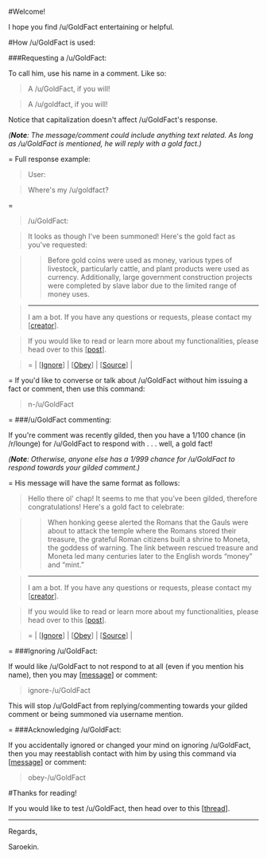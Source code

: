 #Welcome!

I hope you find /u/GoldFact entertaining or helpful.

#How /u/GoldFact is used:

###Requesting a /u/GoldFact:

To call him, use his name in a comment. Like so:

> A /u/GoldFact, if you will!

>A /u/goldfact, if you will!

Notice that capitalization doesn't affect /u/GoldFact's response. 

*(****Note****: The message/comment could include anything text related. As long as /u/GoldFact is mentioned, he will reply with a gold fact.)*

=
Full response example:

> User: 

>Where's my /u/goldfact?

=
>/u/GoldFact:

>It looks as though I've been summoned! Here's the gold fact as you've requested:

>>Before gold coins were used as money, various types of livestock, particularly cattle, and plant products were used as currency. Additionally, large government construction projects were completed by slave labor due to the limited range of money uses. 

>---
>I am a bot. If you have any questions or requests, please contact my [[creator](https://www.reddit.com/message/compose/?to=Saroekin&subject=/u/GoldFact)].

>If you would like to read or learn more about my functionalities, please head over to this [[post](https://www.reddit.com/r/Saroekin_redditBots/comments/339ec5/ugoldfact_information/)].

>=
>| [[Ignore](https://www.reddit.com/message/compose/?to=GoldFact&subject=Ignore-/u/GoldFact.&message=ignore-/u/goldfact)] | [[Obey](https://www.reddit.com/message/compose/?to=GoldFact&subject=Obey-/u/GoldFact.&message=obey-/u/goldfact)] | [[Source](https://github.com/Saroekin/GoldFact)] |

=
If you'd like to converse or talk about /u/GoldFact without him issuing a fact or comment, then use this command:
>n-/u/GoldFact 

=
###/u/GoldFact commenting:

If you're comment was recently gilded, then you have a 1/100 chance (in /r/lounge) for /u/GoldFact to respond with . . . well, a gold fact!

*(****Note****: Otherwise, anyone else has a 1/999 chance for /u/GoldFact to respond towards your gilded comment.)*

=
His message will have the same format as follows:

>Hello there ol' chap! It seems to me that you've been gilded, therefore congratulations! Here's a gold fact to celebrate:

>>When honking geese alerted the Romans that the Gauls were about to attack the temple where the Romans stored their treasure, the grateful Roman citizens built a shrine to Moneta, the goddess of warning. The link between rescued treasure and Moneta led many centuries later to the English words “money” and “mint.” 

>---
>I am a bot. If you have any questions or requests, please contact my [[creator](https://www.reddit.com/message/compose/?to=Saroekin&subject=/u/GoldFact)].

>If you would like to read or learn more about my functionalities, please head over to this [[post](https://www.reddit.com/r/Saroekin_redditBots/comments/339ec5/ugoldfact_information/)].

>=
>| [[Ignore](https://www.reddit.com/message/compose/?to=GoldFact&subject=Ignore-/u/GoldFact.&message=ignore-/u/goldfact)] | [[Obey](https://www.reddit.com/message/compose/?to=GoldFact&subject=Obey-/u/GoldFact.&message=obey-/u/goldfact)] | [[Source](https://github.com/Saroekin/GoldFact)] |

=
###Ignoring /u/GoldFact:

If would like /u/GoldFact to not respond to at all (even if you mention his name), then you may [[message](https://www.reddit.com/message/compose/?to=/u/GoldFact&subject=Ignore-/u/GoldFact.&message=ignore-/u/goldfact)] or comment:

>ignore-/u/GoldFact 

This will stop /u/GoldFact from replying/commenting towards your gilded comment or being summoned via username mention.

=
###Acknowledging /u/GoldFact:

If you accidentally ignored or changed your mind on ignoring /u/GoldFact, then you may reestablish contact with him by using this command via [[message](https://www.reddit.com/message/compose/?to=/u/GoldFact&subject=Obey-/u/GoldFact.&message=obey-/u/goldfact)] or comment:

>obey-/u/GoldFact

#Thanks for reading!

If you would like to test /u/GoldFact, then head over to this [[thread](https://www.reddit.com/r/Saroekin_redditBots/comments/339ez3/bot_testing/)].

---
Regards,

Saroekin.
